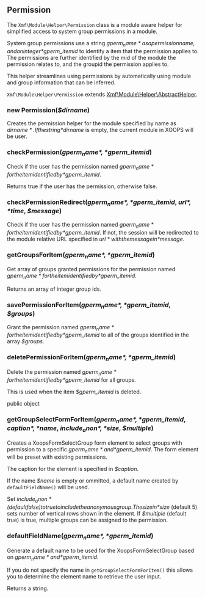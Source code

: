 ## Permission

The `Xmf\Module\Helper\Permission` class is a module aware helper for simplified access to system group
permissions in a module.

System group permissions use a string *$gperm_name* as a permission name, and an
integer *$gperm_itemid* to identify a item that the permission applies to.
The permissions are further identified by the mid of the module the permission relates to,
and the groupid the permission applies to.

This helper streamlines using permissions by automatically using module and group information
that can be inferred.

`Xmf\Module\Helper\Permission` extends [Xmf\Module\Helper\AbstractHelper](abstracthelper.php).

### new Permission(*$dirname*)

Creates the permission helper for the module specified by name as *$dirname*.
If the string *$dirname* is empty, the current module in XOOPS will be user.

### checkPermission(*$gperm_name*, *$gperm_itemid*)

Check if the user has the permission named *$gperm_name* for the item identified by *$gperm_itemid*.

Returns true if the user has the permission, otherwise false.

### checkPermissionRedirect(*$gperm_name*, *$gperm_itemid*, *$url*, *$time*, *$message*)

Check if the user has the permission named *$gperm_name* for the item identified by *$gperm_itemid*.
If not, the session will be redirected to the module relative URL specified in *$url* with the
message in *$message*.

### getGroupsForItem(*$gperm_name*, *$gperm_itemid*)

Get array of groups granted permissions for the permission named *$gperm_name* for the item
identified by *$gperm_itemid*.

Returns an array of integer group ids.

### savePermissionForItem(*$gperm_name*, *$gperm_itemid*, *$groups*)

Grant the permission named *$gperm_name* for the item identified by *$gperm_itemid* to all of the
groups identified in the array *$groups*.

### deletePermissionForItem(*$gperm_name*, *$gperm_itemid*)

Delete the permission named *$gperm_name* for the item identified by *$gperm_itemid* for all groups.

This is used when the item *$gperm_itemid* is deleted.

public object
### getGroupSelectFormForItem(*$gperm_name*, *$gperm_itemid*, *$caption*, *$name*, *$include_anon*, *$size*, *$multiple*)

Creates a XoopsFormSelectGroup form element to select groups with permission to a specific
*$gperm_name* and *$gperm_itemid*.  The form element will be preset with existing permissions.

The caption for the element is specified in *$caption*.

If the name *$name* is empty or ommitted, a default name created by `defaultFieldName()` will be used.

Set *$include_anon* (default false) to true to include the anonymous group.
The size in *$size* (default 5) sets number of vertical rows shown in the element.
If *$multiple* (default true) is true, multiple groups can be assigned to the permission.

### defaultFieldName(*$gperm_name*, *$gperm_itemid*)

Generate a default name to be used for the XoopsFormSelectGroup based on *$gperm_name* and *$gperm_itemid*.

If you do not specify the name in `getGroupSelectFormForItem()` this allows you to determine the
element name to retrieve the user input.

Returns a string.
